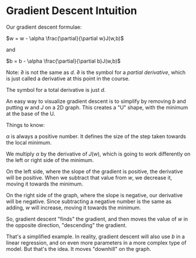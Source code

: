 # Gradient Descent Intuition

Our gradient descent formulae:

$w = w - \alpha \frac{\partial}{\partial w}J(w,b)$

and

$b = b - \alpha \frac{\partial}{\partial b}J(w,b)$

Note: $\partial$ is not the same as $d$. $\partial$ is the symbol for a *partial derivative*, which is just called a derivative at this point in the course. 

The symbol for a total derivative is just $d$.

An easy way to visualize gradient descent is to simplify by removing $b$ and putting $w$ and $J$ on a 2D graph. This creates a "U" shape, with the minimum at the base of the U. 

Things to know:

$\alpha$ is always a positive number. It defines the size of the step taken towards the local minimum.

We multiply $\alpha$ by the derivative of $J(w)$, which is going to work differently on the left or right side of the minimum. 

On the left side, where the slope of the gradient is positive, the derivative will be positive. When we subtract that value from $w$, we decrease it, moving it towards the minimum.

On the right side of the graph, where the slope is negative, our derivative will be negative. Since subtracting a negative number is the same as adding, $w$ will increase, moving it towards the minimum. 

So, gradient descent "finds" the gradient, and then moves the value of $w$ in the opposite direction, "descending" the gradient.

That's a simplified example. In reality, gradient descent will also use $b$ in a linear regression, and on even more parameters in a more complex type of model. But that's the idea. It moves "downhill" on the graph. 


